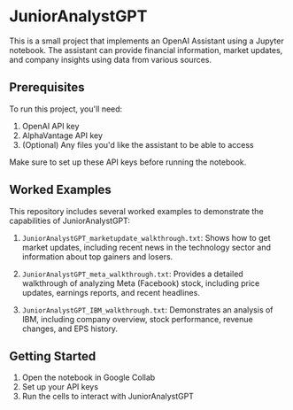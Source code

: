 # JuniorAnalystGPT

This is a small project that implements an OpenAI Assistant using a Jupyter notebook. The assistant can provide financial information, market updates, and company insights using data from various sources.

## Prerequisites

To run this project, you'll need:

1. OpenAI API key
2. AlphaVantage API key
3. (Optional) Any files you'd like the assistant to be able to access

Make sure to set up these API keys before running the notebook.

## Worked Examples

This repository includes several worked examples to demonstrate the capabilities of JuniorAnalystGPT:

1. `JuniorAnalystGPT_marketupdate_walkthrough.txt`: Shows how to get market updates, including recent news in the technology sector and information about top gainers and losers.

2. `JuniorAnalystGPT_meta_walkthrough.txt`: Provides a detailed walkthrough of analyzing Meta (Facebook) stock, including price updates, earnings reports, and recent headlines.

3. `JuniorAnalystGPT_IBM_walkthrough.txt`: Demonstrates an analysis of IBM, including company overview, stock performance, revenue changes, and EPS history.


## Getting Started

1. Open the notebook in Google Collab 
2. Set up your API keys
3. Run the cells to interact with JuniorAnalystGPT
